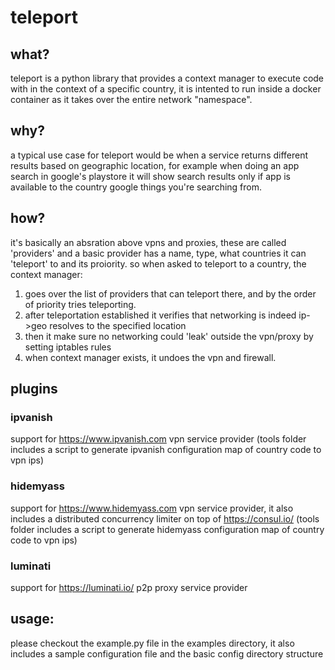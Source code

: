 # teleport

## what?

teleport is a python library that provides a context manager to execute code with in the context of a specific country, it is intented to run inside a docker container as it takes over the entire network "namespace".

## why?

a typical use case for teleport would be when a service returns different results based on geographic location, for example when doing an app search in google's playstore it will show search results only if app is available to the country google things you're searching from.

## how?

it's basically an absration above vpns and proxies, these are called 'providers' and a basic provider has a name, type, what countries it can 'teleport' to and its proiority. so when asked to teleport to a country, the context manager:

1. goes over the list of providers that can teleport there, and by the order of priority tries teleporting. 
2. after teleportation established it verifies that networking is indeed ip->geo resolves to the specified location
3. then it make sure no networking could 'leak' outside the vpn/proxy by setting iptables rules
4. when context manager exists, it undoes the vpn and firewall.

## plugins

### ipvanish

support for https://www.ipvanish.com vpn service provider (tools folder includes a script to generate ipvanish configuration map of country code to vpn ips)

### hidemyass

support for https://www.hidemyass.com vpn service provider, it also includes a distributed concurrency limiter on top of https://consul.io/ (tools folder includes a script to generate hidemyass configuration map of country code to vpn ips)

### luminati

support for https://luminati.io/ p2p proxy service provider

## usage:

please checkout the example.py file in the examples directory, it also includes a sample configuration file and the basic config directory structure
